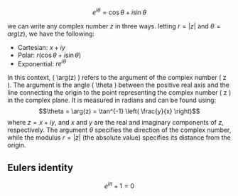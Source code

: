 $$
e^{i\theta} = \cos \theta + i \sin \theta
$$

we can write any complex number $z$ in three ways. letting $r = |z|$ and $\theta = arg(z)$, we have the following:
- Cartesian: $x + iy$
- Polar: $r(\cos \theta + i \sin \theta)$
- Exponential: $re^{i\theta}$


In this context, \( \arg(z) \) refers to the argument of the complex number \( z \). The argument is the angle \( \theta \) between the positive real axis and the line connecting the origin to the point representing the complex number \( z \) in the complex plane. It is measured in radians and can be found using:
$$\theta = \arg(z) = \tan^{-1} \left( \frac{y}{x} \right)$$
where $z = x + iy$, and $x$ and $y$ are the real and imaginary components of $z$, respectively. 
The argument $\theta$ specifies the direction of the complex number, while the modulus $r = |z|$ (the absolute value) specifies its distance from the origin.

## Eulers identity
$$ e^{i\pi} + 1 = 0 $$